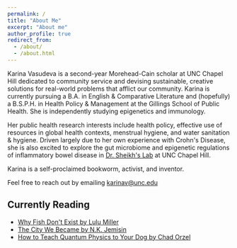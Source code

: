 ```yaml
---
permalink: /
title: "About Me"
excerpt: "About me"
author_profile: true
redirect_from: 
  - /about/
  - /about.html
---
```


Karina Vasudeva is a second-year Morehead-Cain scholar at UNC Chapel Hill dedicated to community service and devising sustainable, creative solutions for real-world problems that afflict our community. Karina is currently pursuing a B.A. in English & Comparative Literature and (hopefully) a B.S.P.H. in Health Policy & Management at the Gillings School of Public Health. She is independently studying epigenetics and immunology. 

Her public health research interests include health policy, effective use of resources in global health contexts, menstrual hygiene, and water sanitation & hygiene. Driven largely due to her own experience with Crohn's Disease, she is also excited to explore the gut microbiome and epigenetic regulations of inflammatory bowel disease in [Dr. Sheikh's Lab](https://sheikhlab.web.unc.edu/) at UNC Chapel Hill. 

Karina is a self-proclaimed bookworm, activist, and inventor.

Feel free to reach out by emailing karinav@unc.edu

Currently Reading
------
* [Why Fish Don't Exist by Lulu Miller](https://www.goodreads.com/en/book/show/50887097)
* [The City We Became by N.K. Jemisin](https://www.goodreads.com/en/book/show/42074525)
* [How to Teach Quantum Physics to Your Dog by Chad Orzel](https://www.goodreads.com/book/show/8243716-how-to-teach-quantum-physics-to-your-dog)

<meta name="google-site-verification" content="vblVqd9lexoORPxugSapzSnkm4Yftqo2j-J3eiXN6tQ" />
